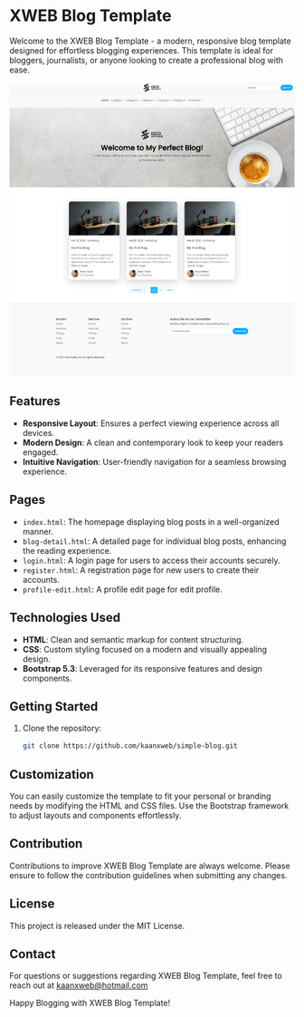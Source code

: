 ﻿# XWEB Blog Template

Welcome to the XWEB Blog Template - a modern, responsive blog template designed for effortless blogging experiences. This template is ideal for bloggers, journalists, or anyone looking to create a professional blog with ease.

![XWEB Blog Template Demo](assets/img/demo.png)

## Features

- **Responsive Layout**: Ensures a perfect viewing experience across all devices.
- **Modern Design**: A clean and contemporary look to keep your readers engaged.
- **Intuitive Navigation**: User-friendly navigation for a seamless browsing experience.

## Pages

- `index.html`: The homepage displaying blog posts in a well-organized manner.
- `blog-detail.html`: A detailed page for individual blog posts, enhancing the reading experience.
- `login.html`: A login page for users to access their accounts securely.
- `register.html`: A registration page for new users to create their accounts.
- `profile-edit.html`: A profile edit page for edit profile.

## Technologies Used

- **HTML**: Clean and semantic markup for content structuring.
- **CSS**: Custom styling focused on a modern and visually appealing design.
- **Bootstrap 5.3**: Leveraged for its responsive features and design components.

## Getting Started

1. Clone the repository:
   ```bash
   git clone https://github.com/kaanxweb/simple-blog.git

## Customization
You can easily customize the template to fit your personal or branding needs by modifying the HTML and CSS files. Use the Bootstrap framework to adjust layouts and components effortlessly.

## Contribution
Contributions to improve XWEB Blog Template are always welcome. Please ensure to follow the contribution guidelines when submitting any changes.

## License
This project is released under the MIT License.

## Contact
For questions or suggestions regarding XWEB Blog Template, feel free to reach out at kaanxweb@hotmail.com

Happy Blogging with XWEB Blog Template!



